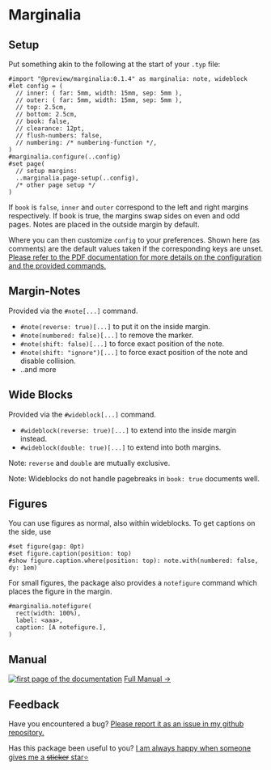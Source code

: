 # Marginalia

## Setup

Put something akin to the following at the start of your `.typ` file:

```typ
#import "@preview/marginalia:0.1.4" as marginalia: note, wideblock
#let config = (
  // inner: ( far: 5mm, width: 15mm, sep: 5mm ),
  // outer: ( far: 5mm, width: 15mm, sep: 5mm ),
  // top: 2.5cm,
  // bottom: 2.5cm,
  // book: false,
  // clearance: 12pt,
  // flush-numbers: false,
  // numbering: /* numbering-function */,
)
#marginalia.configure(..config)
#set page(
  // setup margins:
  ..marginalia.page-setup(..config),
  /* other page setup */
)
```

If `book` is `false`, `inner` and `outer` correspond to the left and right
margins respectively. If book is true, the margins swap sides on even and odd
pages. Notes are placed in the outside margin by default.

Where you can then customize `config` to your preferences. Shown here (as
comments) are the default values taken if the corresponding keys are unset.
[Please refer to the PDF documentation for more details on the configuration and the provided commands.](https://github.com/nleanba/typst-marginalia/blob/main/Marginalia.pdf)

## Margin-Notes

Provided via the `#note[...]` command.

- `#note(reverse: true)[...]` to put it on the inside margin.
- `#note(numbered: false)[...]` to remove the marker.
- `#note(shift: false)[...]` to force exact position of the note.
- `#note(shift: "ignore")[...]` to force exact position of the note and disable collision.
- ..and more


## Wide Blocks

Provided via the `#wideblock[...]` command.

- `#wideblock(reverse: true)[...]` to extend into the inside margin instead.
- `#wideblock(double: true)[...]` to extend into both margins.

Note: `reverse` and `double` are mutually exclusive.

Note: Wideblocks do not handle pagebreaks in `book: true` documents well.

## Figures

You can use figures as normal, also within wideblocks.
To get captions on the side, use
```typ
#set figure(gap: 0pt)
#set figure.caption(position: top)
#show figure.caption.where(position: top): note.with(numbered: false, dy: 1em)
```

For small figures, the package also provides a `notefigure` command which places the figure in the margin.
```typ
#marginalia.notefigure(
  rect(width: 100%),
  label: <aaa>,
  caption: [A notefigure.],
)
```

## Manual

<!-- [![first page of the documentation](https://github.com/nleanba/typst-marginalia/raw/refs/heads/main/preview.svg)](https://github.com/nleanba/typst-marginalia/blob/main/Marginalia.pdf)
[Full Manual →](https://github.com/nleanba/typst-marginalia/blob/main/Marginalia.pdf) -->

[![first page of the documentation](https://github.com/nleanba/typst-marginalia/raw/refs/tags/v0.1.4/preview.svg)](https://github.com/nleanba/typst-marginalia/blob/v0.1.4/Marginalia.pdf)
[Full Manual →](https://github.com/nleanba/typst-marginalia/blob/v0.1.4/Marginalia.pdf)

## Feedback
Have you encountered a bug? [Please report it as an issue in my github repository.](https://github.com/nleanba/typst-marginalia/issues)

Has this package been useful to you? [I am always happy when someone gives me a ~~sticker~~ star⭐](https://github.com/nleanba/typst-marginalia)